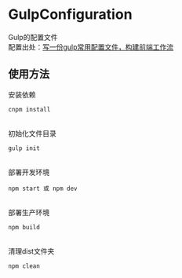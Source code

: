 # GulpConfiguration
Gulp的配置文件
</br>
配置出处：[写一份gulp常用配置文件，构建前端工作流](http://blog.csdn.net/qq_15096707/article/details/54293203)  

## 使用方法
安装依赖
```
cnpm install 
```

</br>初始化文件目录
```
gulp init 
```

</br>部署开发环境
```
npm start 或 npm dev 
```

</br>部署生产环境
```
npm build 
```

</br>清理dist文件夹
```
npm clean 
```
